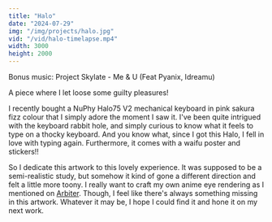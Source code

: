```yaml
---
title: "Halo"
date: "2024-07-29"
img: "/img/projects/halo.jpg"
vid: "/vid/halo-timelapse.mp4"
width: 3000
height: 2000
---
```


Bonus music: Project Skylate - Me & U (Feat Pyanix, Idreamu)

A piece where I let loose some guilty pleasures!

I recently bought a NuPhy Halo75 V2 mechanical keyboard in pink sakura fizz colour that I simply adore the moment I saw it. I've been quite intrigued with the keyboard rabbit hole, and simply curious to know what it feels to type on a thocky keyboard. And you know what, since I got this Halo, I fell in love with typing again. Furthermore, it comes with a waifu poster and stickers!!

So I dedicate this artwork to this lovely experience. It was supposed to be a semi-realistic study, but somehow it kind of gone a different direction and felt a little more toony. I really want to craft my own anime eye rendering as I mentioned on [Arbiter](/projects/arbiter). Though, I feel like there's always something missing in this artwork. Whatever it may be, I hope I could find it and hone it on my next work.
